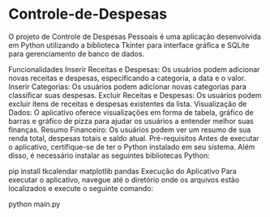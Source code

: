 # Controle-de-Despesas
O projeto de Controle de Despesas Pessoais é uma aplicação desenvolvida em Python utilizando a biblioteca Tkinter para interface gráfica e SQLite para gerenciamento de banco de dados. 


Funcionalidades
Inserir Receitas e Despesas: Os usuários podem adicionar novas receitas e despesas, especificando a categoria, a data e o valor.
Inserir Categorias: Os usuários podem adicionar novas categorias para classificar suas despesas.
Excluir Receitas e Despesas: Os usuários podem excluir itens de receitas e despesas existentes da lista.
Visualização de Dados: O aplicativo oferece visualizações em forma de tabela, gráfico de barras e gráfico de pizza para ajudar os usuários a entender melhor suas finanças.
Resumo Financeiro: Os usuários podem ver um resumo de sua renda total, despesas totais e saldo atual.
Pré-requisitos
Antes de executar o aplicativo, certifique-se de ter o Python instalado em seu sistema. Além disso, é necessário instalar as seguintes bibliotecas Python:


pip install tkcalendar matplotlib pandas
Execução do Aplicativo
Para executar o aplicativo, navegue até o diretório onde os arquivos estão localizados e execute o seguinte comando:


python main.py

